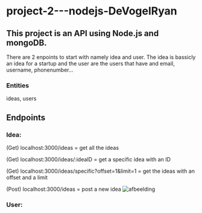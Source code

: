 # project-2---nodejs-DeVogelRyan

## This project is an API using Node.js and mongoDB.
There are 2 enpoints to start with namely idea and user.
The idea is bassicly an idea for a startup and the user are the users that have and email, username, phonenumber...

### Entities 
ideas,
users


## Endpoints

### Idea:
(Get) localhost:3000/ideas = get all the ideas

(Get) localhost:3000/ideas/:ideaID = get a specific idea with an ID

(Get) localhost:3000/ideas/specific?offset=1&limit=1 = get the ideas with an offset and a limit

(Post) localhost:3000/ideas = post a new idea
![afbeelding](https://user-images.githubusercontent.com/80109984/148687970-75591d27-f347-453a-a145-07aa31f46de4.png)



### User:

